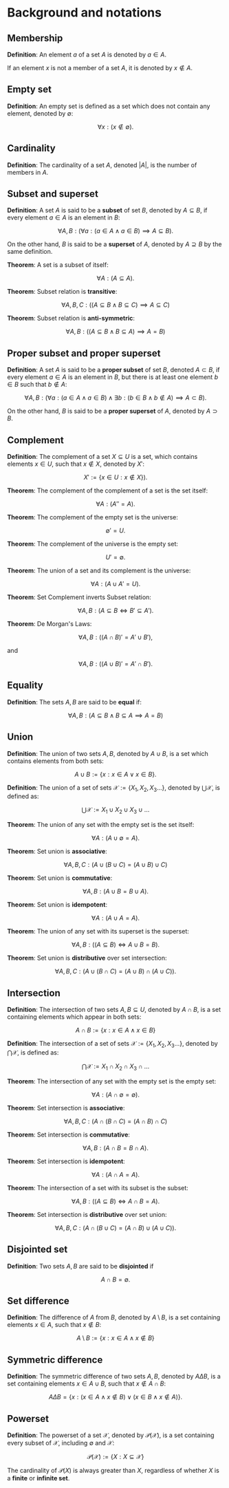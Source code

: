 # Background and notations

## Membership

**Definition**: An element $a$ of a set $A$ is denoted by $a\in A$.

If an element $x$ is not a member of a set $A$, it is denoted by $x\notin A$.

## Empty set

**Definition**: An empty set is defined as a set which does not contain any element, denoted by $\emptyset$:

$$
\forall x : (x\notin\emptyset).
$$

## Cardinality

**Definition**: The cardinality of a set $A$, denoted $|A|$, is the number of members in $A$. 

## Subset and superset

**Definition**: A set $A$ is said to be a **subset** of set $B$, denoted by $A\subseteq B$, if every element $a\in A$ is an element in $B$:

$$
\forall A, B : (\forall a : (a\in A\land a\in B)\implies A\subseteq B).
$$

 On the other hand, $B$ is said to be a **superset** of $A$, denoted by $A\supseteq B$ by the same definition.

**Theorem**: A set is a subset of itself:

$$\forall A : (A\subseteq A).$$

**Theorem**: Subset relation is **transitive**:

$$\forall A, B, C : \left((A\subseteq B\land B\subseteq C)\implies A\subseteq C\right)$$

**Theorem**: Subset relation is **anti-symmetric**:

$$
\forall A, B : \left((A\subseteq B\land B\subseteq A)\implies A = B\right)
$$

## Proper subset and proper superset

**Definition**: A set $A$ is said to be a **proper subset** of set $B$, denoted $A\subset B$, if every element $a\in A$ is an element in $B$, but there is at least one element $b\in B$ such that $b\notin A$:

$$
\forall A, B : (\forall a : (a\in A\land a\in B) \land \exists b : (b\in B\land b\notin A)\implies A\subset B).
$$

On the other hand, $B$ is said to be a **proper superset** of $A$, denoted by $A\supset B$.

## Complement

**Definition**: The complement of a set $X\subseteq U$ is a set, which contains elements $x\in U$, such that $x\notin X$, denoted by $X'$:

$$
X' := \{x\in U :x\notin X\}).
$$

**Theorem**: The complement of the complement of a set is the set itself: 

$$
\forall A : (A'' = A).
$$

**Theorem**: The complement of the empty set is the universe: 

$$
\emptyset' = U.
$$

**Theorem**: The complement of the universe is the empty set: 

$$
U' = \emptyset.
$$

**Theorem**: The union of a set and its complement is the universe:

$$
\forall A : (A\cup A' =U).
$$

**Theorem**: Set Complement inverts Subset relation:

$$
\forall A, B : (A\subseteq B \iff B'\subseteq A').
$$

**Theorem**: De Morgan's Laws:

$$
\forall A, B : ((A\cap B)' = A'\cup B'),
$$

and

$$
\forall A, B : ((A\cup B)' = A'\cap B').
$$

## Equality

**Definition**: The sets $A,B$ are said to be **equal** if: 

$$\forall A,B : (A\subseteq B\land B\subseteq A\implies A = B)$$

## Union 

**Definition**: The union of two sets $A,B$, denoted by $A\cup B$, is a set which contains elements from both sets:

$$
A\cup B := \{x : x\in A\lor x\in B\}.
$$

**Definition**: The union of a set of sets $\mathcal{X} :=\{X_{1},X_{2},X_{3}\ldots\}$, denoted by $\bigcup\mathcal{X}$, is defined as:

$$
\bigcup\mathcal{X} := X_{1}\cup X_{2}\cup X_{3}\cup\ldots
$$

**Theorem**: The union of any set with the empty set is the set itself:

$$
\forall A : \left(A\cup\emptyset = A\right).
$$

**Theorem**: Set union is **associative**:

$$
\forall A,B,C : \left(A\cup(B\cup C)=(A\cup B)\cup C\right)
$$

**Theorem**: Set union is **commutative**:

$$
\forall A,B : \left(A\cup B=B\cup A\right).
$$

**Theorem**: Set union is **idempotent**:

$$
\forall A : \left(A\cup A=A\right).
$$

**Theorem**: The union of any set with its superset is the superset:

$$
\forall A,B : \left((A\subseteq B)\iff A\cup B = B\right).
$$


**Theorem**: Set union is **distributive** over set intersection:

$$
\forall A,B,C : \left(A\cup (B\cap C) = (A\cup B)\cap(A\cup C)\right).
$$

## Intersection

**Definition**: The intersection of two sets $A,B\subseteq U$, denoted by $A\cap B$, is a set containing elements which appear in both sets:

$$
A\cap B := \{x : x\in A\land x\in B\}
$$

**Definition**: The intersection of a set of sets $\mathcal{X} :=\{X_{1},X_{2},X_{3}\ldots\}$, denoted by $\bigcap\mathcal{X}$, is defined as:

$$
\bigcap\mathcal{X} := X_{1}\cap X_{2}\cap X_{3}\cap\ldots
$$

**Theorem**: The intersection of any set with the empty set is the empty set:

$$
\forall A : \left(A\cap\emptyset = \emptyset\right).
$$

**Theorem**: Set intersection is **associative**:

$$
\forall A,B,C : \left(A\cap(B\cap C)=(A\cap B)\cap C\right)
$$

**Theorem**: Set intersection is **commutative**:

$$
\forall A,B : \left(A\cap B=B\cap A\right).
$$

**Theorem**: Set intersection is **idempotent**:

$$
\forall A : \left(A\cap A=A\right).
$$

**Theorem**: The intersection of a set with its subset is the subset:

$$
\forall A,B : \left((A\subseteq B)\iff A\cap B = A\right).
$$

**Theorem**: Set intersection is **distributive** over set union:

$$
\forall A,B,C : \left(A\cap (B\cup C) = (A\cap B)\cup(A\cup C)\right).
$$

## Disjointed set

**Definition**: Two sets $A,B$ are said to be **disjointed** if 

$$
A\cap B=\emptyset.
$$

## Set difference

**Definition**: The difference of $A$ from $B$, denoted by $A\setminus B$, is a set containing elements $x\in A$, such that $x\notin B$:

$$
A\setminus B := \{x : x\in A\land x\notin B\}
$$

## Symmetric difference

**Definition**: The symmetric difference of two sets $A,B$, denoted by $A\Delta B$, is a set containing elements $x\in A\cup B$, such that $x\notin A\cap B$:

$$
A\Delta B = \{x : (x\in A\land x\notin B)\lor (x\in B\land x\notin A)\}.
$$

## Powerset

**Definition**: The powerset of a set $\mathcal{X}$, denoted by $\mathcal{P}(\mathcal{X})$, is a set containing every subset of $\mathcal{X}$, including $\emptyset$ and $\mathcal{X}$:

$$
\mathcal{P}(\mathcal{X}) := \{X: X\subseteq \mathcal{X}\}
$$

The cardinality of $\mathcal{P}(X)$ is always greater than $X$, regardless of whether $X$ is a **finite** or **infinite set**.